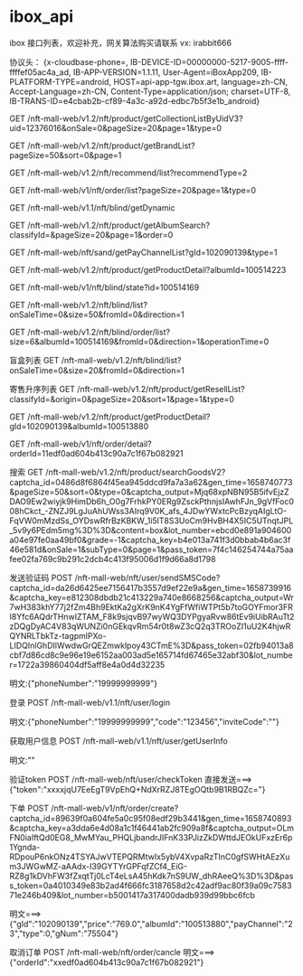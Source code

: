 # ibox_api
ibox 接口列表，欢迎补充，网关算法购买请联系 vx: irabbit666

协议头：
{x-cloudbase-phone=, IB-DEVICE-ID=00000000-5217-9005-ffff-ffffef05ac4a_ad, IB-APP-VERSION=1.1.11, User-Agent=iBoxApp209, IB-PLATFORM-TYPE=android, HOST=api-app-tgw.ibox.art, language=zh-CN, Accept-Language=zh-CN, Content-Type=application/json; charset=UTF-8, IB-TRANS-ID=e4cbab2b-cf89-4a3c-a92d-edbc7b5f3e1b_android}

GET
/nft-mall-web/v1.2/nft/product/getCollectionListByUidV3?uid=12376016&onSale=0&pageSize=20&page=1&type=0

GET
/nft-mall-web/v1.2/nft/product/getBrandList?pageSize=50&sort=0&page=1

GET
/nft-mall-web/v1.2/nft/recommend/list?recommendType=2

GET
/nft-mall-web/v1/nft/order/list?pageSize=20&page=1&type=0

GET
/nft-mall-web/v1.1/nft/blind/getDynamic

GET
/nft-mall-web/v1.2/nft/product/getAlbumSearch?classifyId=&pageSize=20&page=1&order=0

GET
/nft-mall-web/nft/sand/getPayChannelList?gId=102090139&type=1

GET
/nft-mall-web/v1.2/nft/product/getProductDetail?albumId=100514223

GET
/nft-mall-web/v1/nft/blind/state?id=100514169

GET
/nft-mall-web/v1.2/nft/blind/list?onSaleTime=0&size=50&fromId=0&direction=1

GET
/nft-mall-web/v1.2/nft/blind/order/list?size=6&albumId=100514169&fromId=0&direction=1&operationTime=0

盲盒列表
GET
/nft-mall-web/v1.2/nft/blind/list?onSaleTime=0&size=20&fromId=0&direction=1

寄售升序列表
GET
/nft-mall-web/v1.2/nft/product/getResellList?classifyId=&origin=0&pageSize=20&sort=1&page=1&type=0

GET
/nft-mall-web/v1.2/nft/product/getProductDetail?gId=102090139&albumId=100513880

GET
/nft-mall-web/v1/nft/order/detail?orderId=11edf0ad604b413c90a7c1f67b082921

搜索
GET
/nft-mall-web/v1.2/nft/product/searchGoodsV2?captcha_id=0486d8f6864f45ea945ddcd9fa7a3a62&gen_time=1658740773&pageSize=50&sort=0&type=0&captcha_output=Mjq68xpNBN95B5ifvEjzZDAO9Ew2wiyjk9HimDb6h_O0g7FrhkPY0ERg9ZsckPthnjsIAwhFJn_9gVfFoc008hCkct_-ZNZJ9LgJuAhUWss3AIrq9V0K_afs_4JDwYWxtcPcBzyqAIgLtO-FqVW0mMzdSs_OYDswRfrBzKBKW_1i5lT8S3UoCm9HvBH4X5IC5UTnqtJPL_5v9y6PEdm5mg%3D%3D&content=box&lot_number=ebcd0e891a904600a04e97fe0aa49bf0&grade=-1&captcha_key=b4e013a741f3d0bbab4b6ac3f46e581d&onSale=1&subType=0&page=1&pass_token=7f4c146254744a75aafee02fa769c9b291c2dcb4c413f95006d1f9d66a8d1798

发送验证码
POST
/nft-mall-web/nft/user/sendSMSCode?captcha_id=da26d6425ee7156417b3557d9ef22e9a&gen_time=1658739916&captcha_key=e812308dbdb21c413229a740e8668256&captcha_output=Wr7wH383khY77j2fZm4Bh9EktKa2gXrK9nK4YgFfWfiWTPt5b7toGOYFmor3FRI8Yfc6AQdrTHnwIZTAM_F8k9sjqvB97wyWQ3DYPgyaRvw86tEv9iUibRAuTt2zDQgDyAC4V83qWUNZi0nGEkqvRm54r0t8wZ3cQ2q3TROoZI1uU2K4hjwRQYNRLTbkTz-tagpmlPXo-LIDQInlGhDIlWwdwGrQEZmwklpoy43CTmE%3D&pass_token=02fb94013a8cbf7d86cd8c9e96e19e6152aa003ad5e165714fd67465e32abf30&lot_number=1722a39860404df5aff8e4a0d4d32235

明文:{"phoneNumber":"19999999999"}

登录
POST
/nft-mall-web/v1.1/nft/user/login

明文:{"phoneNumber":"19999999999","code":"123456","inviteCode":""}

获取用户信息
POST
/nft-mall-web/v1.1/nft/user/getUserInfo

明文:""

验证token
POST
/nft-mall-web/nft/user/checkToken
直接发送===> {"token":"xxxxjqU7EeEgT9VpEhQ+NdXrRZJ8TEgOQtb9B1RBQZc="}

下单
POST
/nft-mall-web/v1/nft/order/create?captcha_id=89639f0a604fe5a0c95f08edf29b3441&gen_time=1658740893&captcha_key=a3dda6e4d08a1c1f46441ab2fc909a8f&captcha_output=OLmFN0iaIftQd0EG8_MwMYau_PHQLjbandrJIFnK33PJizZkDWttdJEOkUFxzEr6p1Ygnda-RDpouP6nkONz4TSYAJwVTEPQRMtwIx5ybV4XvpaRzTInC0gfSWHtAEzXum3JWGwMZ-aAAdx-I39GYTYrGPFqfZCf4_EiG-RZ8g1kDVhFW3fZxqtTj0LcT4eLsA45hKdk7nS9UW_dhRAeeQ%3D%3D&pass_token=0a4010349e83b2ad4f666fc3187658d2c42adf9ac80f39a09c758371e246b409&lot_number=b5001417a317400dadb939d99bbc6fcb

明文===>{"gId":"102090139","price":"769.0","albumId":"100513880","payChannel":"23","type":0,"gNum":"75504"}

取消订单
POST
/nft-mall-web/nft/order/cancle
明文===>{"orderId":"xxedf0ad604b413c90a7c1f67b082921"}
